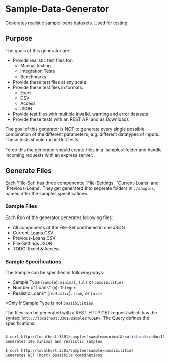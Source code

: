 # Sample-Data-Generator

Generates realistic sample loans datasets. Used for testing.

## Purpose

The goals of this generator are:

- Provide realistic test files for:
  - Manual testing
  - Integration Tests
  - Benchmarks
- Provide these test files at any scale
- Provide these test files in formats:
  - Excel
  - CSV
  - Access
  - JSON
- Provide test files with multiple invalid, warning and error datasets
- Provide these tests with an REST API and as Downloads

The goal of this generator is NOT to generate every single possible combination of the different parameters, e.g. different datatypes of inputs. These tests should run in Unit tests.

To do this the generator should create files in a 'samples' folder and handle incoming requests with an express server.

## Generate Files

Each 'File-Set' has three components: 'File-Settings', 'Current-Loans' and 'Previous-Loans'. They get generated into seperate folders in `./samples`, named after the samples specifications.

### Sample Files

Each Run of the generator generates following files:

- All components of the File-Set combined in one JSON
- Current-Loans CSV
- Previous-Loans CSV
- File-Settings JSON
- TODO: Excel & Access

### Sample Specifications

The Sample can be specified in following ways:

- Sample Type (`sample`): `minimal`, `full` or `possibilities`
- Number of Loans* (`n`): `Integer`
- Realistic Loans* (`realistic`): `true`, or `false`

*Only if Sample Type is not `possibilities`

The files can be generated with a REST HTTP GET request which has the syntax: `http://localhost:3301/samples?QUERY`. The Query defines the specifications:

``` bash

$ curl http://localhost:3301/samples?sample=minimal&realistic=true&n=100
Generates 100 minimal and realistic samples

$ curl http://localhost:3301/samples?sample=possibilities
Generates all (most) possibile combinations

```
